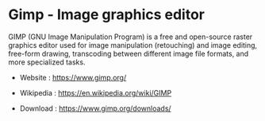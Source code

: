 # Gimp - Image graphics editor

GIMP (GNU Image Manipulation Program) is a free and open-source raster
graphics editor used for image manipulation (retouching) and image editing,
free-form drawing, transcoding between different image file formats,
and more specialized tasks. 

* Website : https://www.gimp.org/
* Wikipedia : https://en.wikipedia.org/wiki/GIMP

* Download : https://www.gimp.org/downloads/
